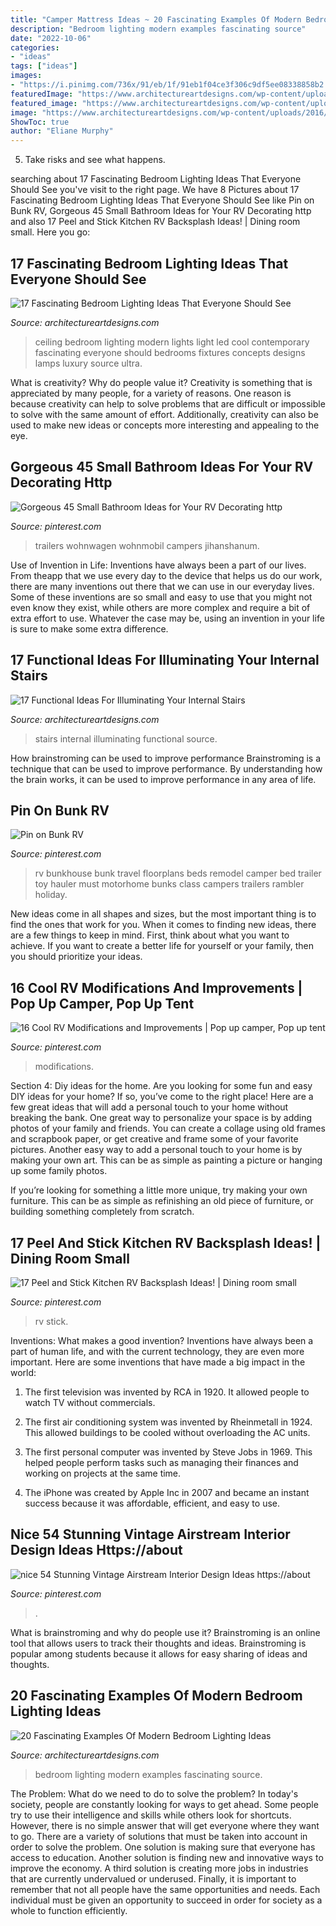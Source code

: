 ```yaml
---
title: "Camper Mattress Ideas ~ 20 Fascinating Examples Of Modern Bedroom Lighting Ideas"
description: "Bedroom lighting modern examples fascinating source"
date: "2022-10-06"
categories:
- "ideas"
tags: ["ideas"]
images:
- "https://i.pinimg.com/736x/91/eb/1f/91eb1f04ce3f306c9df5ee08338858b2.jpg"
featuredImage: "https://www.architectureartdesigns.com/wp-content/uploads/2016/10/3-1.jpg"
featured_image: "https://www.architectureartdesigns.com/wp-content/uploads/2015/06/841.jpg"
image: "https://www.architectureartdesigns.com/wp-content/uploads/2016/08/2-28.jpg"
ShowToc: true
author: "Eliane Murphy"
---
```



5. Take risks and see what happens.

	

		
searching about 17 Fascinating Bedroom Lighting Ideas That Everyone Should See you've visit to the right page. We have 8 Pictures about 17 Fascinating Bedroom Lighting Ideas That Everyone Should See like Pin on Bunk RV, Gorgeous 45 Small Bathroom Ideas for Your RV Decorating http and also 17 Peel and Stick Kitchen RV Backsplash Ideas! | Dining room small. Here you go:
		
    
## 17 Fascinating Bedroom Lighting Ideas That Everyone Should See

<img loading=lazy src="https://www.architectureartdesigns.com/wp-content/uploads/2016/08/2-28.jpg" onerror="this.onerror=null;this.src='https://tse2.mm.bing.net/th?id=OIP.bXtvEE-dv_neKvCmUx3ZDwHaE7&amp;pid=15.1';" alt="17 Fascinating Bedroom Lighting Ideas That Everyone Should See">

_Source: architectureartdesigns.com_

>ceiling bedroom lighting modern lights light led cool contemporary fascinating everyone should bedrooms fixtures concepts designs lamps luxury source ultra. 

	

What is creativity? Why do people value it?
Creativity is something that is appreciated by many people, for a variety of reasons. One reason is because creativity can help to solve problems that are difficult or impossible to solve with the same amount of effort. Additionally, creativity can also be used to make new ideas or concepts more interesting and appealing to the eye.

    
## Gorgeous 45 Small Bathroom Ideas For Your RV Decorating Http

<img loading=lazy src="https://i.pinimg.com/736x/11/b9/ee/11b9eea27528e5650477369e3bf1c53b.jpg" onerror="this.onerror=null;this.src='https://tse3.mm.bing.net/th?id=OIP.upQ10_ljgMqCCNRaJmkPNwHaLF&amp;pid=15.1';" alt="Gorgeous 45 Small Bathroom Ideas for Your RV Decorating http">

_Source: pinterest.com_

>trailers wohnwagen wohnmobil campers jihanshanum. 

	

Use of Invention in Life:
Inventions have always been a part of our lives. From theapp that we use every day to the device that helps us do our work, there are many inventions out there that we can use in our everyday lives. Some of these inventions are so small and easy to use that you might not even know they exist, while others are more complex and require a bit of extra effort to use. Whatever the case may be, using an invention in your life is sure to make some extra difference.

    
## 17 Functional Ideas For Illuminating Your Internal Stairs

<img loading=lazy src="https://www.architectureartdesigns.com/wp-content/uploads/2016/10/3-1.jpg" onerror="this.onerror=null;this.src='https://tse1.mm.bing.net/th?id=OIP.O7allvvQ4j5LIZXSThOCggAAAA&amp;pid=15.1';" alt="17 Functional Ideas For Illuminating Your Internal Stairs">

_Source: architectureartdesigns.com_

>stairs internal illuminating functional source. 

	

How brainstroming can be used to improve performance
Brainstroming is a technique that can be used to improve performance. By understanding how the brain works, it can be used to improve performance in any area of life.

    
## Pin On Bunk RV

<img loading=lazy src="https://i.pinimg.com/736x/91/eb/1f/91eb1f04ce3f306c9df5ee08338858b2.jpg" onerror="this.onerror=null;this.src='https://tse3.mm.bing.net/th?id=OIP.gHr086hmJ0arHezxTHA7YAHaMK&amp;pid=15.1';" alt="Pin on Bunk RV">

_Source: pinterest.com_

>rv bunkhouse bunk travel floorplans beds remodel camper bed trailer toy hauler must motorhome bunks class campers trailers rambler holiday. 

	

New ideas come in all shapes and sizes, but the most important thing is to find the ones that work for you. When it comes to finding new ideas, there are a few things to keep in mind. First, think about what you want to achieve. If you want to create a better life for yourself or your family, then you should prioritize your ideas.

    
## 16 Cool RV Modifications And Improvements | Pop Up Camper, Pop Up Tent

<img loading=lazy src="https://i.pinimg.com/736x/04/1b/16/041b16f484488abd9f107589d9413093.jpg" onerror="this.onerror=null;this.src='https://tse4.mm.bing.net/th?id=OIP.clpPZR-rnLSbme2CQaNXQgHaJ4&amp;pid=15.1';" alt="16 Cool RV Modifications and Improvements | Pop up camper, Pop up tent">

_Source: pinterest.com_

>modifications. 

	

Section 4: Diy ideas for the home.
Are you looking for some fun and easy DIY ideas for your home? If so, you’ve come to the right place! Here are a few great ideas that will add a personal touch to your home without breaking the bank.
One great way to personalize your space is by adding photos of your family and friends. You can create a collage using old frames and scrapbook paper, or get creative and frame some of your favorite pictures. Another easy way to add a personal touch to your home is by making your own art. This can be as simple as painting a picture or hanging up some family photos.

If you’re looking for something a little more unique, try making your own furniture. This can be as simple as refinishing an old piece of furniture, or building something completely from scratch.

    
## 17 Peel And Stick Kitchen RV Backsplash Ideas! | Dining Room Small

<img loading=lazy src="https://i.pinimg.com/736x/19/98/2a/19982a82661afc55cef9fd8884dcb172.jpg" onerror="this.onerror=null;this.src='https://tse4.mm.bing.net/th?id=OIP.g1ijZWHqkgyon4VOtfbMgwHaJ4&amp;pid=15.1';" alt="17 Peel and Stick Kitchen RV Backsplash Ideas! | Dining room small">

_Source: pinterest.com_

>rv stick. 

	

Inventions: What makes a good invention?
Inventions have always been a part of human life, and with the current technology, they are even more important. Here are some inventions that have made a big impact in the world:
1. The first television was invented by RCA in 1920. It allowed people to watch TV without commercials.

2. The first air conditioning system was invented by Rheinmetall in 1924. This allowed buildings to be cooled without overloading the AC units.

3. The first personal computer was invented by Steve Jobs in 1969. This helped people perform tasks such as managing their finances and working on projects at the same time.

4. The iPhone was created by Apple Inc in 2007 and became an instant success because it was affordable, efficient, and easy to use.

    
## Nice 54 Stunning Vintage Airstream Interior Design Ideas Https://about

<img loading=lazy src="https://i.pinimg.com/736x/21/7f/be/217fbecf55ee411c0b80369e6a77a56c.jpg" onerror="this.onerror=null;this.src='https://tse4.mm.bing.net/th?id=OIP.BYYwPD6Rbf9fzZxRoJfq9AHaLG&amp;pid=15.1';" alt="nice 54 Stunning Vintage Airstream Interior Design Ideas https://about">

_Source: pinterest.com_

>. 

	

What is brainstroming and why do people use it?
Brainstroming is an online tool that allows users to track their thoughts and ideas. Brainstroming is popular among students because it allows for easy sharing of ideas and thoughts.

    
## 20 Fascinating Examples Of Modern Bedroom Lighting Ideas

<img loading=lazy src="https://www.architectureartdesigns.com/wp-content/uploads/2015/06/841.jpg" onerror="this.onerror=null;this.src='https://tse1.mm.bing.net/th?id=OIP.ZDJL7lfNOhA1-DIAlI8JLQHaE7&amp;pid=15.1';" alt="20 Fascinating Examples Of Modern Bedroom Lighting Ideas">

_Source: architectureartdesigns.com_

>bedroom lighting modern examples fascinating source. 

	

The Problem: What do we need to do to solve the problem?
In today's society, people are constantly looking for ways to get ahead. Some people try to use their intelligence and skills while others look for shortcuts. However, there is no simple answer that will get everyone where they want to go. There are a variety of solutions that must be taken into account in order to solve the problem. One solution is making sure that everyone has access to education. Another solution is finding new and innovative ways to improve the economy. A third solution is creating more jobs in industries that are currently undervalued or underused. Finally, it is important to remember that not all people have the same opportunities and needs. Each individual must be given an opportunity to succeed in order for society as a whole to function efficiently.

